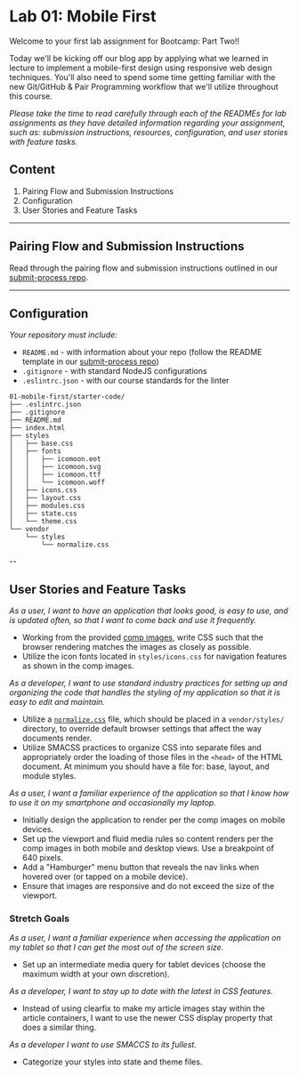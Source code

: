 Lab 01: Mobile First
=======

Welcome to your first lab assignment for Bootcamp: Part Two!!

Today we'll be kicking off our blog app by applying what we learned in lecture to implement a mobile-first design using responsive web design techniques. You'll also need to spend some time getting familiar with the new Git/GitHub & Pair Programming workflow that we'll utilize throughout this course.

*Please take the time to read carefully through each of the READMEs for lab assignments as they have detailed information regarding your assignment, such as: submission instructions, resources, configuration, and user stories with feature tasks.*

## Content
1. Pairing Flow and Submission Instructions
1. Configuration
1. User Stories and Feature Tasks

---

## Pairing Flow and Submission Instructions
Read through the pairing flow and submission instructions outlined in our [submit-process repo](https://github.com/alchemy-bootcamp-two-winter-2018/submit-process).

---

## Configuration
_Your repository must include:_

- `README.md` - with information about your repo (follow the README template in our [submit-process repo](https://github.com/alchemy-bootcamp-two-winter-2018/submit-process))
- `.gitignore` - with standard NodeJS configurations
- `.eslintrc.json` - with our course standards for the linter

```
01-mobile-first/starter-code/
├── .eslintrc.json
├── .gitignore
├── README.md
├── index.html
├── styles
│   ├── base.css
│   ├── fonts
│   │   ├── icomoon.eot
│   │   ├── icomoon.svg
│   │   ├── icomoon.ttf
│   │   └── icomoon.woff
│   ├── icons.css
│   ├── layout.css
│   ├── modules.css
│   ├── state.css
│   └── theme.css
└── vendor
    └── styles
        └── normalize.css
```


--

## User Stories and Feature Tasks

*As a user, I want to have an application that looks good, is easy to use, and is updated often, so that I want to come back and use it frequently.*

- Working from the provided [comp images](comp-images/), write CSS such that the browser rendering matches the images as closely as possible.
- Utilize the icon fonts located in `styles/icons.css` for navigation features as shown in the comp images.

*As a developer, I want to use standard industry practices for setting up and organizing the code that handles the styling of my application so that it is easy to edit and maintain.*

- Utilize a [`normalize.css`](https://github.com/necolas/normalize.css/blob/master/normalize.css) file, which should be placed in a `vendor/styles/` directory, to override default browser settings that affect the way documents render.
- Utilize SMACSS practices to organize CSS into separate files and appropriately order the loading of those files in the `<head>` of the HTML document. At minimum you should have a file for: base, layout, and module styles.

*As a user, I want a familiar experience of the application so that I know how to use it on my smartphone and occasionally my laptop.*

 - Initially design the application to render per the comp images on mobile devices.
 - Set up the viewport and fluid media rules so content renders per the comp images in both mobile and desktop views. Use a breakpoint of 640 pixels.
 - Add a "Hamburger" menu button that reveals the nav links when hovered over (or tapped on a mobile device).
- Ensure that images are responsive and do not exceed the size of the viewport.


### Stretch Goals
*As a user, I want a familiar experience when accessing the application on my tablet so that I can get the most out of the screen size.*
- Set up an intermediate media query for tablet devices (choose the maximum width at your own discretion).

*As a developer, I want to stay up to date with the latest in CSS features.*
- Instead of using clearfix to make my article images stay within the article containers, I want to use the newer CSS display property that does a similar thing. 

*As a developer I want to use SMACCS to its fullest.*
- Categorize your styles into state and theme files.